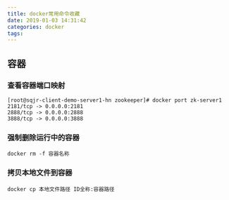 ```yaml
---
title: docker常用命令收藏
date: 2019-01-03 14:31:42
categories: docker
tags:
---
```


## 容器

### 查看容器端口映射

    [root@sqjr-client-demo-server1-hn zookeeper]# docker port zk-server1
    2181/tcp -> 0.0.0.0:2181
    2888/tcp -> 0.0.0.0:2888
    3888/tcp -> 0.0.0.0:3888
    
### 强制删除运行中的容器

    docker rm -f 容器名称    
    
### 拷贝本地文件到容器

    docker cp 本地文件路径 ID全称:容器路径    